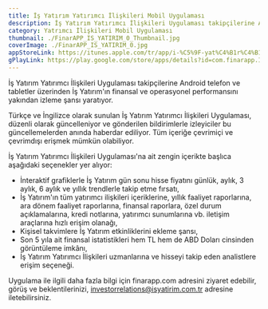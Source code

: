 ```yaml
---
title: İş Yatırım Yatırımcı İlişkileri Mobil Uygulaması
description: İş Yatırım Yatırımcı İlişkileri Uygulaması takipçilerine Android telefon ve tabletler üzerinden İş Yatırım'ın finansal ve operasyonel performansını yakından izleme şansı yaratıyor.
category: Yatrımcı İlişkileri Mobil Uygulaması
thumbnail: ./FinarAPP_IS_YATIRIM_0_Thumbnail.jpg
coverImage: ./FinarAPP_IS_YATIRIM_0.jpg
appStoreLink: https://itunes.apple.com/tr/app/i-%C5%9F-yat%C4%B1r%C4%B1m-ir/id1126030128?mt=8
gPlayLink: https://play.google.com/store/apps/details?id=com.finarapp.ISMEN
---
```


İş Yatırım Yatırımcı İlişkileri Uygulaması takipçilerine Android telefon ve tabletler üzerinden İş Yatırım'ın finansal ve operasyonel performansını yakından izleme şansı yaratıyor.

Türkçe ve İngilizce olarak sunulan İş Yatırım Yatırımcı İlişkileri Uygulaması, düzenli olarak güncelleniyor ve gönderilen bildirimlerle izleyiciler bu güncellemelerden anında haberdar ediliyor. Tüm içeriğe çevrimiçi ve çevrimdışı erişmek mümkün olabiliyor.

İş Yatırım Yatırımcı İlişkileri Uygulaması'na ait zengin içerikte başlıca aşağıdaki seçenekler yer alıyor:

-   İnteraktif grafiklerle İş Yatırım gün sonu hisse fiyatını günlük, aylık, 3 aylık, 6 aylık ve yıllık trendlerle takip etme fırsatı,
-   İş Yatırım'ın tüm yatırımcı ilişkileri içeriklerine, yıllık faaliyet raporlarına, ara dönem faaliyet raporlarına, finansal raporlara, özel durum açıklamalarına, kredi notlarına, yatırımcı sunumlarına vb. iletişim araçlarına hızlı erişim olanağı,
-   Kişisel takvimlere İş Yatırım etkinliklerini ekleme şansı,
-   Son 5 yıla ait finansal istatistikleri hem TL hem de ABD Doları cinsinden görüntüleme imkânı,
-   İş Yatırım Yatırımcı İlişkileri uzmanlarına ve hisseyi takip eden analistlere erişim seçeneği.

Uygulama ile ilgili daha fazla bilgi için finarapp.com adresini ziyaret edebilir, görüş ve beklentilerinizi, investorrelations@isyatirim.com.tr adresine iletebilirsiniz.
